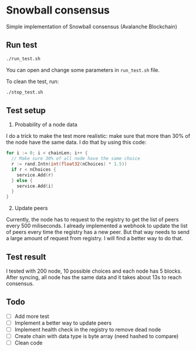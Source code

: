 # Snowball consensus

Simple implementation of Snowball consensus (Avalanche Blockchain)

## Run test

```bash
./run_test.sh
```

You can open and change some parameters in `run_test.sh` file.

To clean the test, run:

```bash
./stop_test.sh
```

## Test setup

1. Probability of a node data

I do a trick to make the test more realistic: make sure that more than 30% of the node have the same data. I do that by using this code:

```go
for i := 0; i < chainLen; i++ {
  // Make sure 30% of all node have the same choice
  r := rand.Intn(int(float32(nChoices) * 1.5))
  if r < nChoices {
    service.Add(r)
  } else {
    service.Add(i)
  }
}
```

2. Update peers

Currently, the node has to request to the registry to get the list of peers every 500 miliseconds. I already implemented a webhook to update the list of peers every time the registry has a new peer. But that way needs to send a large amount of request from registry. I will find a better way to do that.

## Test result

I tested with 200 node, 10 possible choices and each node has 5 blocks. After syncing, all node has the same data and it takes about 13s to reach consensus.

## Todo
- [ ] Add more test
- [ ] Implement a better way to update peers
- [ ] Implement health check in the registry to remove dead node
- [ ] Create chain with data type is byte array (need hashed to compare)
- [ ] Clean code
